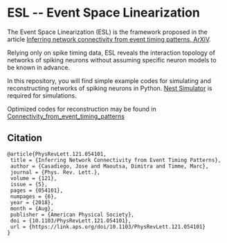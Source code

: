 # ESL -- Event Space Linearization

The Event Space Linearization (ESL) is the framework proposed in the article [Inferring network connectivity from event timing patterns, ArXiV](https://arxiv.org/pdf/1803.09974.pdf). 

Relying only on spike timing data, ESL reveals the interaction topology of networks of spiking neurons without assuming specific neuron models to be known in advance. 

In this repository, you will find simple example codes for simulating and reconstructing networks of spiking neurons in Python. [Nest Simulator](http://www.nest-simulator.org/) is required for simulations.

Optimized codes for reconstruction may be found in [Connectivity_from_event_timing_patterns](https://gitlab.com/di.ma/Connectivity_from_event_timing_patterns/)


## Citation
 ```
@article{PhysRevLett.121.054101,
  title = {Inferring Network Connectivity from Event Timing Patterns},
  author = {Casadiego, Jose and Maoutsa, Dimitra and Timme, Marc},
  journal = {Phys. Rev. Lett.},
  volume = {121},
  issue = {5},
  pages = {054101},
  numpages = {6},
  year = {2018},
  month = {Aug},
  publisher = {American Physical Society},
  doi = {10.1103/PhysRevLett.121.054101},
  url = {https://link.aps.org/doi/10.1103/PhysRevLett.121.054101}
}
```
